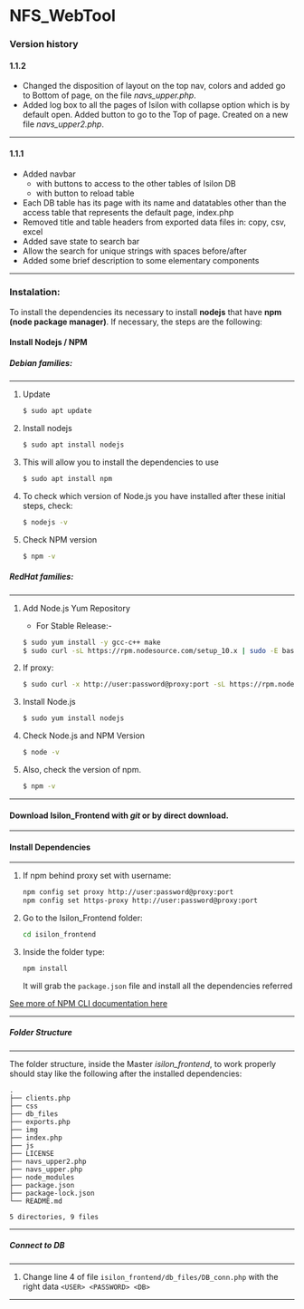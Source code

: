# NFS_WebTool

### Version history

#### 1.1.2
- Changed the disposition of layout on the top nav, colors and added go to Bottom of page, on the file *navs_upper.php*.
- Added log box to all the pages of Isilon with collapse option which is by default open. Added button to go to the Top of page. Created on a new file *navs_upper2.php*.  

-------------------

#### 1.1.1
- Added navbar
    - with buttons to access to the other tables of Isilon DB
    - with button to reload table
- Each DB table has its page with its name and datatables other than the access table that represents the default page, index.php
- Removed title and table headers from exported data files in: copy, csv, excel
- Added save state to search bar
- Allow the search for unique strings with spaces before/after
- Added some brief description to some elementary components

-------------------

### Instalation:

To install the dependencies its necessary to install **nodejs** that have **npm (node package manager)**.
If necessary, the steps are the following:  
  
#### Install Nodejs / NPM  

##### Debian families:

-------------------
  
1. Update

    ```bash
    $ sudo apt update
    ```  
2. Install nodejs  
    ```bash
    $ sudo apt install nodejs
    ```  
3. This will allow you to install the dependencies to use    
    ```bash
    $ sudo apt install npm
    ```  
4. To check which version of Node.js you have installed after these initial steps, check:  
    ```bash
    $ nodejs -v
    ```  
5. Check NPM version  
    ```bash
    $ npm -v
    ```  

##### RedHat families:

-------------------
  
1. Add Node.js Yum Repository  
    * For Stable Release:-  
    ```bash
    $ sudo yum install -y gcc-c++ make
    $ sudo curl -sL https://rpm.nodesource.com/setup_10.x | sudo -E bash -
    ```  
2. If proxy:  

    ```bash
    $ sudo curl -x http://user:password@proxy:port -sL https://rpm.nodesource.com/setup_10.x | sudo -E bash -
    ```  
3. Install Node.js  
    ```bash
    $ sudo yum install nodejs
    ```  
4. Check Node.js and NPM Version  
    ```bash
    $ node -v 
    ```  
5. Also, check the version of npm.  
    ```bash
    $ npm -v 
    ```
    
-------------------

#### Download Isilon_Frontend with *git* or by direct download. 

-------------------

#### Install Dependencies  

-------------------

1. If npm behind proxy set with username:
    ```bash
    npm config set proxy http://user:password@proxy:port
    npm config set https-proxy http://user:password@proxy:port
    ```  
2. Go to the Isilon_Frontend folder:  
    ```bash
    cd isilon_frontend
    ```  
3. Inside the folder type:  
    ```bash
    npm install 
    ```  
    
    It will grab the `package.json` file and install all the dependencies referred
    
[See more of NPM CLI documentation here](https://docs.npmjs.com/cli-documentation/)
    
-------------------

##### Folder Structure

-------------------

The folder structure, inside the Master *isilon_frontend*, to work properly should stay like the following after the installed dependencies:  

    .
    ├── clients.php
    ├── css
    ├── db_files
    ├── exports.php
    ├── img
    ├── index.php
    ├── js
    ├── LICENSE
    ├── navs_upper2.php
    ├── navs_upper.php
    ├── node_modules
    ├── package.json
    ├── package-lock.json
    └── README.md

    5 directories, 9 files

-------------------

##### Connect to DB  

-------------------

1. Change line 4 of file `isilon_frontend/db_files/DB_conn.php` with the right data `<USER> <PASSWORD> <DB>`

-------------------
